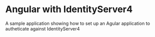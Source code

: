 # Angular with IdentityServer4
A sample application showing how to set up an Agular application to autheticate against IdentityServer4
